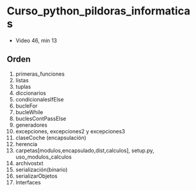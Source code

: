 # Curso_python_pildoras_informaticas

- Video 46, min 13

## Orden

1. primeras_funciones
2. listas
3. tuplas
4. diccionarios
5. condicionalesIfElse
6. bucleFor
7. bucleWhile
8. buclesContPassElse
9. generadores
10. excepciones, excepciones2 y excepciones3
11. claseCoche (encapsulación)
12. herencia
13. carpetas[modulos,encapsulado,dist,calculos], setup.py, uso_modulos_calculos
14. archivostxt
15. serialización(binario)
16. serializarObjetos
17. Interfaces
